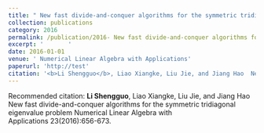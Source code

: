 ```yaml
---
title: " New fast divide-and-conquer algorithms for the symmetric tridiagonal eigenvalue problem"
collection: publications
category: 2016
permalink: /publication/2016- New fast divide-and-conquer algorithms for the symmetric tridiagonal eigenvalue problem
excerpt: '       '
date: 2016-01-01
venue: ' Numerical Linear Algebra with Applications'
paperurl: 'http://test'
citation: '<b>Li Shengguo</b>, Liao Xiangke, Liu Jie, and Jiang Hao  New fast divide-and-conquer algorithms for the symmetric tridiagonal eigenvalue problem Numerical Linear Algebra with Applications 23(2016):656-673. '
---
```



Recommended citation: <b>Li Shengguo</b>, Liao Xiangke, Liu Jie, and Jiang Hao  New fast divide-and-conquer algorithms for the symmetric tridiagonal eigenvalue problem Numerical Linear Algebra with Applications 23(2016):656-673. 